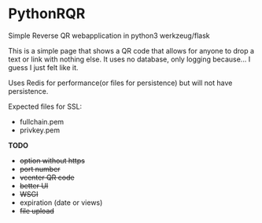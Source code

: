 # PythonRQR
Simple Reverse QR webapplication in python3 werkzeug/flask

This is a simple page that shows a QR code that allows for anyone to drop a text or link with nothing else.
It uses no database, only logging because... I guess I just felt like it.

Uses Redis for performance(or files for persistence) but will not have persistence.

Expected files for SSL:

- fullchain.pem
- privkey.pem
    
    
**TODO**
* ~~option without https~~
* ~~port number~~
* ~~vcenter QR code~~
* ~~better UI~~
* ~~WSGI~~
* expiration (date or views)
* ~~file upload~~
